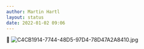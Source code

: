 ```yaml
---
author: Martin Hartl
layout: status
date: 2022-01-02 09:06
---
```

🚐
![C4CB1914-7744-48D5-97D4-78D47A2A8410.jpg](https://raw.githubusercontent.com/hartlco/hartlco.github.io/master/assets/images/C4CB1914-7744-48D5-97D4-78D47A2A8410.jpg)
